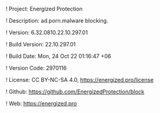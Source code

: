 ! Project: Energized Protection

! Description: ad.porn.malware blocking.

! Version: 6.32.0810.22.10.297.01

! Build Version: 22.10.297.01

! Build Date: Mon, 24 Oct 22 01:16:47 +06

! Version Code: 2970116

! License: CC BY-NC-SA 4.0, https://energized.pro/license

! Github: https://github.com/EnergizedProtection/block

! Web: https://energized.pro
